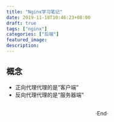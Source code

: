 ```yaml
---
title: "Nginx学习笔记"
date: 2019-11-18T10:46:23+08:00
draft: true
tags: ["nginx"]
categories: ["后端"]
featured_image: 
description: 
---
```


## 概念

- 正向代理代理的是“客户端”
- 反向代理代理的是“服务器端“

<br>

<center>  ·End·  </center>
